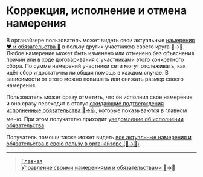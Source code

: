 # Коррекция, исполнение и отмена намерения

В органайзере пользователь может видеть свои актуальные [намерения ❤️ и обязательства 🤝](../glossary/glossary.md) в пользу других участников своего круга 👤->👥.
Любое намерение может быть изменено или отменено без объяснения причин или в ходе договаривания с участниками этого конкретного сбора. По сумме намерений участники сети могут отслеживать, как идёт сбор и достаточна ли общая помощь в каждом случае. В зависимости от этого можно повышать или снижать размер своего намерения.

Пользователь может сразу отметить, что он исполнил свое намерение и оно сразу переходит в статус [ожидающие подтверждения исполненные обязательства 🤝->👍](../actions/confirmation_of_transfer.md), которые показываются в главном меню. При этом получателю приходит [уведомление об исполнении обязательства](../notifications/money_transferred.md).

Получатель помощи также может видеть [все актуальные намерения и обязательства в свою пользу в органайзере (👥->👤)](../actions/show_int_obl_for_me.md).

---
> [Главная](../index.md)   
> [Управление своими намерениями и обязательствами 👤->👥](../actions/show_int_obl.md)
